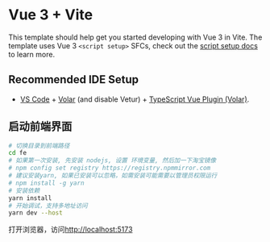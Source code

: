 # Vue 3 + Vite

This template should help get you started developing with Vue 3 in Vite. The template uses Vue 3 `<script setup>` SFCs, check out the [script setup docs](https://v3.vuejs.org/api/sfc-script-setup.html#sfc-script-setup) to learn more.

## Recommended IDE Setup

- [VS Code](https://code.visualstudio.com/) + [Volar](https://marketplace.visualstudio.com/items?itemName=Vue.volar) (and disable Vetur) + [TypeScript Vue Plugin (Volar)](https://marketplace.visualstudio.com/items?itemName=Vue.vscode-typescript-vue-plugin).

## 启动前端界面

```bash
# 切换目录到前端路径
cd fe
# 如果第一次安装, 先安装 nodejs, 设置 环境变量, 然后加一下淘宝镜像
# npm config set registry https://registry.npmmirror.com
# 建议安装yarn, 如果已安装可以忽略，如需安装可能需要以管理员权限运行
# npm install -g yarn
# 安装依赖
yarn install
# 开始调试，支持多地址访问
yarn dev --host
```

打开浏览器，访问[http://localhost:5173](http://localhost:5173)